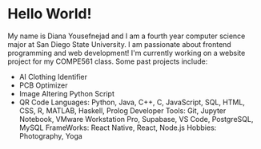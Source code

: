 # Hello World!
My name is Diana Yousefnejad and I am a fourth year computer science major at San Diego State University. 
I am passionate about frontend programming and web development!
I'm currently working on a website project for my COMPE561 class.
Some past projects include:
- AI Clothing Identifier
- PCB Optimizer
- Image Altering Python Script
- QR Code
Languages:
Python, Java, C++, C, JavaScript, SQL, HTML, CSS, R, MATLAB, Haskell, Prolog
Developer Tools:
Git, Jupyter Notebook, VMware Workstation Pro, Supabase, VS Code, PostgreSQL, MySQL
FrameWorks:
React Native, React, Node.js
Hobbies:
Photography, Yoga

